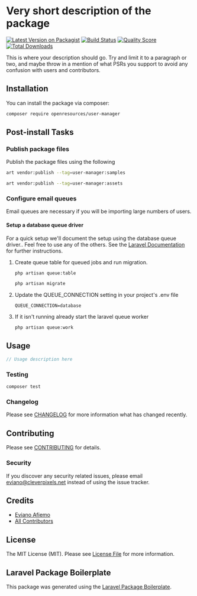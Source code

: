 # Very short description of the package

[![Latest Version on Packagist](https://img.shields.io/packagist/v/openresources/user-manager.svg?style=flat-square)](https://packagist.org/packages/openresources/user-manager)
[![Build Status](https://img.shields.io/travis/openresources/user-manager/master.svg?style=flat-square)](https://travis-ci.org/openresources/user-manager)
[![Quality Score](https://img.shields.io/scrutinizer/g/openresources/user-manager.svg?style=flat-square)](https://scrutinizer-ci.com/g/openresources/user-manager)
[![Total Downloads](https://img.shields.io/packagist/dt/openresources/user-manager.svg?style=flat-square)](https://packagist.org/packages/openresources/user-manager)

This is where your description should go. Try and limit it to a paragraph or two, and maybe throw in a mention of what PSRs you support to avoid any confusion with users and contributors.

## Installation

You can install the package via composer:

```bash
composer require openresources/user-manager
```

## Post-install Tasks

### Publish package files

Publish the package files using the following

```bash
art vendor:publish --tag=user-manager:samples
```

```bash
art vendor:publish --tag=user-manager:assets
```

### Configure email queues

Email queues are necessary if you will be importing large numbers of users.

#### Setup a database queue driver

For a quick setup we'll document the setup using the database queue driver.. Feel free to use any of the others. See the [Laravel Documentation]("https://laravel.com/docs/7.x/queues#driver-prerequisites") for further instructions.

1. Create queue table for queued jobs and run migration.

    ```bash
    php artisan queue:table

    php artisan migrate
    ```

1. Update the QUEUE_CONNECTION setting in your project's .env file

    `QUEUE_CONNECTION=database`

1. If it isn't running already start the laravel queue worker

    `php artisan queue:work`

## Usage

``` php
// Usage description here
```

### Testing

``` bash
composer test
```

### Changelog

Please see [CHANGELOG](CHANGELOG.md) for more information what has changed recently.

## Contributing

Please see [CONTRIBUTING](CONTRIBUTING.md) for details.

### Security

If you discover any security related issues, please email eviano@cleverpixels.net instead of using the issue tracker.

## Credits

- [Eviano Afiemo](https://github.com/openresources)
- [All Contributors](../../contributors)

## License

The MIT License (MIT). Please see [License File](LICENSE.md) for more information.

## Laravel Package Boilerplate

This package was generated using the [Laravel Package Boilerplate](https://laravelpackageboilerplate.com).
